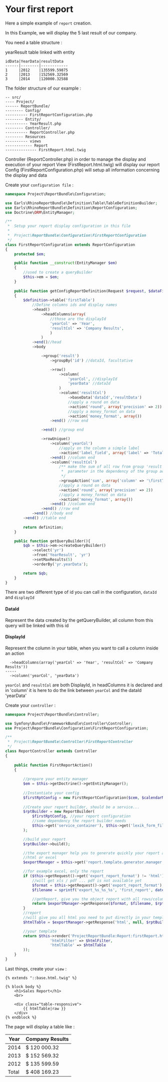 Your first report
=================

Here a simple example of `report` creation. 

In this Example, we will display the 5 last result of our company.

You need a table structure :
  
  yearResult table linked with entity

    idData|YearData|resultData  
    ------|--------|------------
    1     |2012    |135599.59875
    2     |2013    |152569.32569
    3     |2014    |120000.32588


The folder structure of our example :

```
-- src/
---- Project/
------ ReportBundle/
-------- Config/
---------- FirstReportConfiguration.php
-------- Entity/
---------- YearResult.php
-------- Controller/
---------- ReportController.php
-------- Resources
---------- views
------------ Report
-------------- FirstReport.html.twig
```

Controller (ReportController.php) in order to manage the display and execution of your report
View (FirstReport.html.twig) will display our report
Config (FirstReportConfiguration.php) will setup all information concerning the display and data


Create your `configuration file` :
```php
namespace Project\ReportBundle\Configuration;

use Earls\RhinoReportBundle\Definition\Table\TableDefinitionBuilder;
use Earls\RhinoReportBundle\Definition\ReportConfiguration;
use Doctrine\ORM\EntityManager;

/**
 *  Setup your report display configuration in this file
 *
 *  Project\ReportBundle\Configuration\FirstReportConfiguration
 */
class FirstReportConfiguration extends ReportConfiguration
{
    protected $em;

    public function __construct(EntityManager $em)
    {
        //used to create a queryBuilder
        $this->em = $em;
    }
    
    public function getConfigReportDefinition(Request $request, $dataFilter)
    {
        $definition->table('firstTable')
            //Define columns ids and display names
            ->head()
                ->headColumns(array(
                    //those are the displayId
                    'yearCol' => 'Year',
                    'resultCol' => 'Company Results',
                    )
                )
            ->end()//head
            ->body

                ->group('result')
                    ->groupBy('id') //dataId, facultative

                    ->row()
                        ->column(
                            'yearCol', //displayId
                            'yearData' //dataId
                        )
                        ->column('resultCol')
                            ->baseData('dataId','resultData')
                            //apply a round on data
                            ->action('round', array('precision' => 2))
                            //apply a money_format on data
                            ->action('money_format', array())
                    ->end() //row end

                ->end() //group end

                ->rowUnique()
                    ->column('yearCol')
                        //apply on the column a simple label
                        ->action('label_field', array('label' => 'Total'))
                    ->end() //column end
                    ->column('resultCol')
                        /** make the sum of all row from group 'result' column 'resultCol', the third
                         *  parameter in the dependency of the group action but we dont use it this example
                         */
                        ->groupAction('sum', array('column' => '\firstTable\body\result.resultCol'), array())
                        //apply a round on data
                        ->action('round', array('precision' => 2))
                        //apply a money_format on data
                        ->action('money_format', array())
                    ->end() //column end
                ->end() //row end
            ->end() //body end
        ->end() //table end
        
        return definition;
    }

    public function getQueryBuilder(){
        $qb = $this->em->createQueryBuilder()
            ->select('yr')
            ->from('YearResult', 'yr')
            ->setMaxResults(5)
            ->orderBy('yr.yearData');

        return $qb;
    }
}

```

There are two different type of id you can call in the configuration, `dataId` and `displayId`

#### DataId
Represent the data created by the getQueryBuilder, all column from this query will be linked with this id

#### DisplayId
Represent the column in your table, when you want to call a column inside an action
```
  ->headColumns(array('yearCol' => 'Year', 'resultCol' => 'Company Results'))
-----
  ->column('yearCol', 'yearData')
```
`yearCol` and `resultCol` are both DisplayId, in headColumns it is declared and in 'column' it is here to do the link between `yearCol` and the dataId 'yearData'

Create your `controller` :
```php
namespace Project\ReportBundle\Controller;

use Symfony\Bundle\FrameworkBundle\Controller\Controller;
use Project\ReportBundle\Configuration\FirstReportConfiguration;

/**
 *  Project\ReportBundle\Controller\FirstReportController
 */
class ReportController extends Controller
{
   
    public function FirstReportAction()
    {
        
        //prepare your entity manager
        $em = $this->getDoctrine()->getEntityManager();
        
        //Instantiate your config
        $firstRptConfig = new FirstReportConfiguration($cem, $calendarManager, $this->getRequest());
        
        //Create your report builder, should be a service...
        $rptBuilder = new ReportBuilder(
            $firstRptConfig, //your report configuration
            //some dependency the report builder needs
            $this->get('service_container'), $this->get('lexik_form_filter.query_builder_updater'), $this->get('request'), $this->get('form.factory')
        );

        //build your report
        $rptBuilder->build();

        //the export manager help you to generate quickly your report and filter, it will give you directly 
        //html or excel
        $exportManager = $this->get('report.template.generator.manager');

        //for example excel, only the report
        if ($this->getRequest()->get('export_report_format') != 'html') {
            //will get xls / pdf ... pdf is not available yet
            $format = $this->getRequest()->get('export_report_format');
            $filename = sprintf('export_%s_%s_%s', 'first_report', date('Y_m_d_H_i_s', strtotime('now')));

            //getReport, give you the object report with all rows/columns and definitions
            return $exportManager->getResponse($format, $filename, $rptBuilder->getReport(), 'firstTable');
        }
        //report
        //will give you all html you need to put directly in your template
        $htmlTable = $exportManager->getResponse('html', null, $rptBuilder->getReport(), 'firstTable');

        //your template
        return $this->render('ProjectReportBundle:Report:firstReport.html.twig', array(
                    'htmlFilter' => $htmlFilter,
                    'htmlTable' => $htmlTable
        ));
    }
}
```

Last things, create your `view` :
```twig
{% extends "::base.html.twig" %}

{% block body %}
    <h1>Sales Report</h1>
    <br>

    <div class="table-responsive">
        {{ htmlTable|raw }}
    </div>
{% endblock %}
```

The page will display a table like :

Year|Company Results
----|---------------
2014 |$ 120 000.32
2013 |$ 152 569.32
2012 |$ 135 599.59
Total|$ 408 169.23

